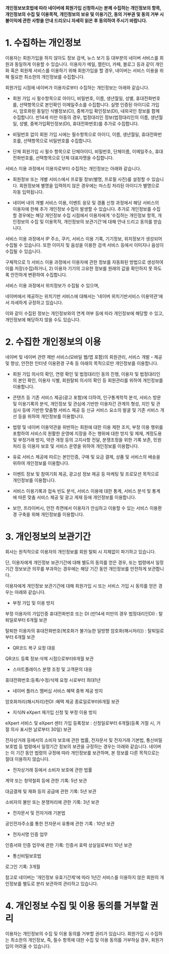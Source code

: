 **개인정보보호법에 따라 네이버에 회원가입 신청하시는 분께 수집하는 개인정보의 항목, 개인정보의 수집 및 이용목적, 개인정보의 보유 및 이용기간, 동의 거부권 및 동의 거부 시 불이익에 관한 사항을 안내 드리오니 자세히 읽은 후 동의하여 주시기 바랍니다.**

# 1. 수집하는 개인정보

이용자는 회원가입을 하지 않아도 정보 검색, 뉴스 보기 등 대부분의 네이버 서비스를 회원과 동일하게 이용할 수 있습니다. 이용자가 메일, 캘린더, 카페, 블로그 등과 같이 개인화 혹은 회원제 서비스를 이용하기 위해 회원가입을 할 경우, 네이버는 서비스 이용을 위해 필요한 최소한의 개인정보를 수집합니다.

회원가입 시점에 네이버가 이용자로부터 수집하는 개인정보는 아래와 같습니다.

- 회원 가입 시 필수항목으로 아이디, 비밀번호, 이름, 생년월일, 성별, 휴대전화번호를, 선택항목으로 본인확인 이메일주소를 수집합니다. 실명 인증된 아이디로 가입 시, 암호화된 동일인 식별정보(CI), 중복가입 확인정보(DI), 내외국인 정보를 함께 수집합니다. 만14세 미만 아동의 경우, 법정대리인 정보(법정대리인의 이름, 생년월일, 성별, 중복가입확인정보(DI), 휴대전화번호)를 추가로 수집합니다.

- 비밀번호 없이 회원 가입 시에는 필수항목으로 아이디, 이름, 생년월일, 휴대전화번호를, 선택항목으로 비밀번호를 수집합니다.

- 단체 회원가입 시 필수 항목으로 단체아이디, 비밀번호, 단체이름, 이메일주소, 휴대전화번호를, 선택항목으로 단체 대표자명을 수집합니다.

서비스 이용 과정에서 이용자로부터 수집하는 개인정보는 아래와 같습니다.

- 회원정보 또는 개별 서비스에서 프로필 정보(별명, 프로필 사진)를 설정할 수 있습니다. 회원정보에 별명을 입력하지 않은 경우에는 마스킹 처리된 아이디가 별명으로 자동 입력됩니다.

- 네이버 내의 개별 서비스 이용, 이벤트 응모 및 경품 신청 과정에서 해당 서비스의 이용자에 한해 추가 개인정보 수집이 발생할 수 있습니다. 추가로 개인정보를 수집할 경우에는 해당 개인정보 수집 시점에서 이용자에게 ‘수집하는 개인정보 항목, 개인정보의 수집 및 이용목적, 개인정보의 보관기간’에 대해 안내 드리고 동의를 받습니다.

  

서비스 이용 과정에서 IP 주소, 쿠키, 서비스 이용 기록, 기기정보, 위치정보가 생성되어 수집될 수 있습니다. 또한 이미지 및 음성을 이용한 검색 서비스 등에서 이미지나 음성이 수집될 수 있습니다.

구체적으로 1) 서비스 이용 과정에서 이용자에 관한 정보를 자동화된 방법으로 생성하여 이를 저장(수집)하거나, 2) 이용자 기기의 고유한 정보를 원래의 값을 확인하지 못 하도록 안전하게 변환하여 수집합니다.

서비스 이용 과정에서 위치정보가 수집될 수 있으며,

네이버에서 제공하는 위치기반 서비스에 대해서는 '네이버 위치기반서비스 이용약관'에서 자세하게 규정하고 있습니다.

이와 같이 수집된 정보는 개인정보와의 연계 여부 등에 따라 개인정보에 해당할 수 있고, 개인정보에 해당하지 않을 수도 있습니다.

  

# 2. 수집한 개인정보의 이용

네이버 및 네이버 관련 제반 서비스(모바일 웹/앱 포함)의 회원관리, 서비스 개발・제공 및 향상, 안전한 인터넷 이용환경 구축 등 아래의 목적으로만 개인정보를 이용합니다.

  

- 회원 가입 의사의 확인, 연령 확인 및 법정대리인 동의 진행, 이용자 및 법정대리인의 본인 확인, 이용자 식별, 회원탈퇴 의사의 확인 등 회원관리를 위하여 개인정보를 이용합니다.

- 콘텐츠 등 기존 서비스 제공(광고 포함)에 더하여, 인구통계학적 분석, 서비스 방문 및 이용기록의 분석, 개인정보 및 관심에 기반한 이용자간 관계의 형성, 지인 및 관심사 등에 기반한 맞춤형 서비스 제공 등 신규 서비스 요소의 발굴 및 기존 서비스 개선 등을 위하여 개인정보를 이용합니다.

- 법령 및 네이버 이용약관을 위반하는 회원에 대한 이용 제한 조치, 부정 이용 행위를 포함하여 서비스의 원활한 운영에 지장을 주는 행위에 대한 방지 및 제재, 계정도용 및 부정거래 방지, 약관 개정 등의 고지사항 전달, 분쟁조정을 위한 기록 보존, 민원처리 등 이용자 보호 및 서비스 운영을 위하여 개인정보를 이용합니다.

- 유료 서비스 제공에 따르는 본인인증, 구매 및 요금 결제, 상품 및 서비스의 배송을 위하여 개인정보를 이용합니다.

- 이벤트 정보 및 참여기회 제공, 광고성 정보 제공 등 마케팅 및 프로모션 목적으로 개인정보를 이용합니다.

- 서비스 이용기록과 접속 빈도 분석, 서비스 이용에 대한 통계, 서비스 분석 및 통계에 따른 맞춤 서비스 제공 및 광고 게재 등에 개인정보를 이용합니다.

- 보안, 프라이버시, 안전 측면에서 이용자가 안심하고 이용할 수 있는 서비스 이용환경 구축을 위해 개인정보를 이용합니다.

  

# 3. 개인정보의 보관기간

회사는 원칙적으로 이용자의 개인정보를 회원 탈퇴 시 지체없이 파기하고 있습니다.

단, 이용자에게 개인정보 보관기간에 대해 별도의 동의를 얻은 경우, 또는 법령에서 일정 기간 정보보관 의무를 부과하는 경우에는 해당 기간 동안 개인정보를 안전하게 보관합니다.

이용자에게 개인정보 보관기간에 대해 회원가입 시 또는 서비스 가입 시 동의를 얻은 경우는 아래와 같습니다.

- 부정 가입 및 이용 방지

부정 이용자의 가입인증 휴대전화번호 또는 DI (만14세 미만의 경우 법정대리인DI) : 탈퇴일로부터 6개월 보관

탈퇴한 이용자의 휴대전화번호(복호화가 불가능한 일방향 암호화(해시처리)) : 탈퇴일로부터 6개월 보관

- QR코드 복구 요청 대응

QR코드 등록 정보:삭제 시점으로부터6개월 보관

- 스마트플레이스 분쟁 조정 및 고객문의 대응

휴대전화번호:등록/수정/삭제 요청 시로부터 최대1년

- 네이버 플러스 멤버십 서비스 혜택 중복 제공 방지

암호화처리(해시처리)한DI :혜택 제공 종료일로부터6개월 보관

- 지식iN eXpert 재가입 신청 및 부정 이용 방지

eXpert 서비스 및 eXpert 센터 가입 등록정보 : 신청일로부터 6개월(등록 거절 시, 거절 의사 표시한 날로부터 30일) 보관

전자상거래 등에서의 소비자 보호에 관한 법률, 전자문서 및 전자거래 기본법, 통신비밀보호법 등 법령에서 일정기간 정보의 보관을 규정하는 경우는 아래와 같습니다. 네이버는 이 기간 동안 법령의 규정에 따라 개인정보를 보관하며, 본 정보를 다른 목적으로는 절대 이용하지 않습니다.

- 전자상거래 등에서 소비자 보호에 관한 법률

계약 또는 청약철회 등에 관한 기록: 5년 보관

대금결제 및 재화 등의 공급에 관한 기록: 5년 보관

소비자의 불만 또는 분쟁처리에 관한 기록: 3년 보관

- 전자문서 및 전자거래 기본법

공인전자주소를 통한 전자문서 유통에 관한 기록 : 10년 보관

- 전자서명 인증 업무

인증서와 인증 업무에 관한 기록: 인증서 효력 상실일로부터 10년 보관

- 통신비밀보호법

로그인 기록: 3개월

  

참고로 네이버는 ‘개인정보 유효기간제’에 따라 1년간 서비스를 이용하지 않은 회원의 개인정보를 별도로 분리 보관하여 관리하고 있습니다.

  

# 4. 개인정보 수집 및 이용 동의를 거부할 권리

이용자는 개인정보의 수집 및 이용 동의를 거부할 권리가 있습니다. 회원가입 시 수집하는 최소한의 개인정보, 즉, 필수 항목에 대한 수집 및 이용 동의를 거부하실 경우, 회원가입이 어려울 수 있습니다.